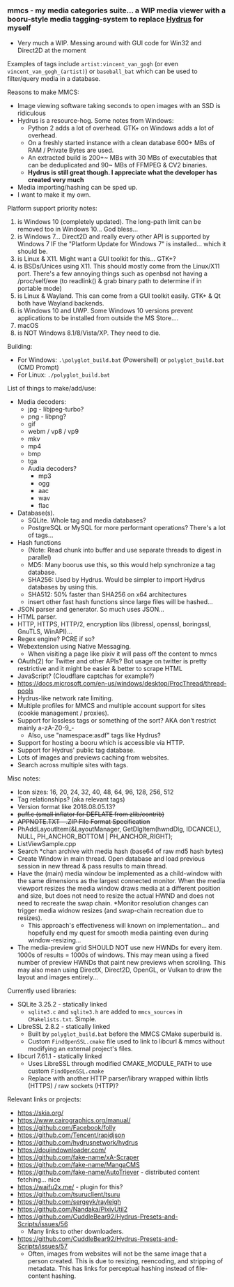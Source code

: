
### mmcs - my media categories suite... a WIP media viewer with a booru-style media tagging-system to replace [Hydrus](https://github.com/hydrusnetwork/hydrus) for myself
- Very much a WIP. Messing around with GUI code for Win32 and Direct2D at the moment

Examples of tags include `artist:vincent_van_gogh` (or even `vincent_van_gogh_(artist)`) or `baseball_bat` which can be used to filter/query media in a database.

Reasons to make MMCS:
- Image viewing software taking seconds to open images with an SSD is ridiculous
- Hydrus is a resource-hog. Some notes from Windows:
  - Python 2 adds a lot of overhead. GTK+ on Windows adds a lot of overhead.
  - On a freshly started instance with a clean database 600+ MBs of RAM / Private Bytes are used.
  - An extracted build is 200+~ MBs with 30 MBs of executables that can be deduplicated and 90~ MBs of FFMPEG & CV2 binaries.
  - **Hydrus is still great though. I appreciate what the developer has created very much**
- Media importing/hashing can be sped up.
- I want to make it my own.

Platform support priority notes:
1. is Windows 10 (completely updated). The long-path limit can be removed too in Windows 10... God bless...
2. is Windows 7... Direct2D and really every other API is supported by Windows 7 IF the "Platform Update for Windows 7" is installed... which it should be.
3. is Linux & X11. Might want a GUI toolkit for this... GTK+?
4. is BSDs/Unices using X11. This should mostly come from the Linux/X11 port. There's a few annoying things such as openbsd not having a /proc/self/exe (to readlink() & grab binary path to determine if in portable mode)
5. is Linux & Wayland. This can come from a GUI toolkit easily. GTK+ & Qt both have Wayland backends.
6. is Windows 10 and UWP. Some Windows 10 versions prevent applications to be installed from outside the MS Store....
7. macOS
8. is NOT Windows 8.1/8/Vista/XP. They need to die.

Building:
- For Windows: `.\polyglot_build.bat` (Powershell) or `polyglot_build.bat` (CMD Prompt)
- For Linux: `./polyglot_build.bat`

List of things to make/add/use:
- Media decoders:
  - jpg - libjpeg-turbo? 
  - png - libpng?
  - gif
  - webm / vp8 / vp9
  - mkv
  - mp4
  - bmp
  - tga
  - Audia decoders?
    - mp3
    - ogg
    - aac
    - wav
    - flac
- Database(s).
  - SQLite. Whole tag and media databases?
  - PostgreSQL or MySQL for more performant operations? There's a lot of tags...
- Hash functions
  - (Note: Read chunk into buffer and use separate threads to digest in parallel)
  - MD5: Many boorus use this, so this would help synchronize a tag database.
  - SHA256: Used by Hydrus. Would be simpler to import Hydrus databases by using this.
  - SHA512: 50% faster than SHA256 on x64 architectures
  - insert other fast hash functions since large files will be hashed...
- JSON parser and generator. So much uses JSON... 
- HTML parser.
- HTTP, HTTPS, HTTP/2, encryption libs (libressl, openssl, boringssl, GnuTLS, WinAPI)...
- Regex engine? PCRE if so?
- Webextension using Native Messaging.
  - When visiting a page like pixiv it will pass off the content to mmcs
- OAuth(2) for Twitter and other APIs? Bot usage on twitter is pretty restrictive and it might be easier & better to scrape HTML
- JavaScript? (Cloudflare captchas for example?)
- https://docs.microsoft.com/en-us/windows/desktop/ProcThread/thread-pools
- Hydrus-like network rate limiting.
- Multiple profiles for MMCS and multiple account support for sites (cookie management / proxies).
- Support for lossless tags or something of the sort? AKA don't restrict mainly a-zA-Z0-9_-
  - Also, use "namespace:asdf" tags like Hydrus?
- Support for hosting a booru which is accessible via HTTP.
- Support for Hydrus' public tag database.
- Lots of images and previews caching from websites.
- Search across multiple sites with tags.

Misc notes:
- Icon sizes: 16, 20, 24, 32, 40, 48, 64, 96, 128, 256, 512
- Tag relationships? (aka relevant tags)
- Version format like 2018.08.05.13?
- ~~puff.c (small inflator for DEFLATE from zlib/contrib)~~
- ~~APPNOTE.TXT - .ZIP File Format Specification~~
- PhAddLayoutItem(&LayoutManager, GetDlgItem(hwndDlg, IDCANCEL), NULL, PH_ANCHOR_BOTTOM | PH_ANCHOR_RIGHT);
- ListViewSample.cpp
- Search \*chan archive with media hash (base64 of raw md5 hash bytes)
- Create Window in main thread. Open database and load previous session in new thread & pass results to main thread.
- Have the (main) media window be implemented as a child-window with the same dimensions as the largest connected monitor. When the media viewport resizes the media window draws media at a different position and size, but does not need to resize the actual HWND and does not need to recreate the swap chain. \*Monitor resolution changes can trigger media widnow resizes (and swap-chain recreation due to resizes).
    - This approach's effectiveness will known on implementation... and hopefully end my quest for smooth media painting even during window-resizing...
- The media-preview grid SHOULD NOT use new HWNDs for every item. 1000s of results = 1000s of windows. This may mean using a fixed number of preview HWNDs that paint new previews when scrolling. This may also mean using DirectX, Direct2D, OpenGL, or Vulkan to draw the layout and images entirely...

Currently used libraries:
- SQLite 3.25.2 - statically linked
  - `sqlite3.c` and `sqlite3.h` are added to `mmcs_sources` in `CMakelists.txt`. Simple.
- LibreSSL 2.8.2 - statically linked
  - Built by `polyglot_build.bat` before the MMCS CMake superbuild is.
  - Custom `FindOpenSSL.cmake` file used to link to libcurl & mmcs without modifying an external project's files.
- libcurl 7.61.1 - statically linked
  - Uses LibreSSL through modified CMAKE_MODULE_PATH to use custom `FindOpenSSL.cmake`
  - Replace with another HTTP parser/library wrapped within libtls (HTTPS) / raw sockets (HTTP)?

Relevant links or projects:
- https://skia.org/
- https://www.cairographics.org/manual/
- https://github.com/Facebook/folly
- https://github.com/Tencent/rapidjson
- https://github.com/hydrusnetwork/hydrus
- https://doujindownloader.com/
- https://github.com/fake-name/xA-Scraper
- https://github.com/fake-name/MangaCMS
- https://github.com/fake-name/AutoTriever - distributed content fetching... nice
- https://waifu2x.me/ - plugin for this?
- https://github.com/tsuruclient/tsuru
- https://github.com/sergeyk/rayleigh
- https://github.com/Nandaka/PixivUtil2
- https://github.com/CuddleBear92/Hydrus-Presets-and-Scripts/issues/56
  - Many links to other downloaders.
- https://github.com/CuddleBear92/Hydrus-Presets-and-Scripts/issues/57
  - Often, images from websites will not be the same image that a person created. This is due to resizing, reencoding, and stripping of metadata. This has links for perceptual hashing instead of file-content hashing.
